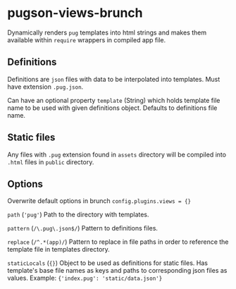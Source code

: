 # pugson-views-brunch

Dynamically renders `pug` templates into html strings and makes them available within `require` wrappers in compiled app file.

## Definitions
Definitions are `json` files with data to be interpolated into templates. Must have extension `.pug.json`.

Can have an optional property `template` (String) which holds template file name to be used with given definitions object. Defaults to definitions file name.

## Static files

Any files with `.pug` extension found in `assets` directory will be compiled into `.html` files in `public` directory.

## Options
Overwrite default options in brunch `config.plugins.views = {}`

`path` (`'pug'`)
Path to the directory with templates.

`pattern` (`/\.pug\.json$/`)
Pattern to definitions files.

`replace` (`/^.*(app)/`)
Pattern to replace in file paths in order to reference the template file in templates directory.

`staticLocals` (`{}`)
Object to be used as definitions for static files. Has template's base file names as keys and paths to corresponding json files as values. Example: `{'index.pug': 'static/data.json'}`

